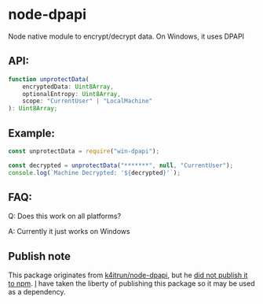 # node-dpapi
Node native module to encrypt/decrypt data. On Windows, it uses DPAPI

## API:
```typescript
function unprotectData(
    encryptedData: Uint8Array,
    optionalEntropy: Uint8Array,
    scope: "CurrentUser" | "LocalMachine"
): Uint8Array;
```

## Example:
```javascript
const unprotectData = require("win-dpapi");

const decrypted = unprotectData("*******", null, "CurrentUser");
console.log(`Machine Decrypted: '${decrypted}'`);
```

## FAQ:
Q: Does this work on all platforms?

A: Currently it just works on Windows

## Publish note
This package originates from [k4itrun/node-dpapi](https://github.com/k4itrun/node-dpapi), but he [did not publish it to npm](https://github.com/k4itrun/node-dpapi/issues/1).  [I](https://github.com/k4itrun) have taken the liberty of publishing this package so it may be used as a dependency.